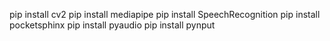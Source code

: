 pip install cv2
pip install mediapipe
pip install SpeechRecognition
pip install pocketsphinx
pip install pyaudio
pip install pynput